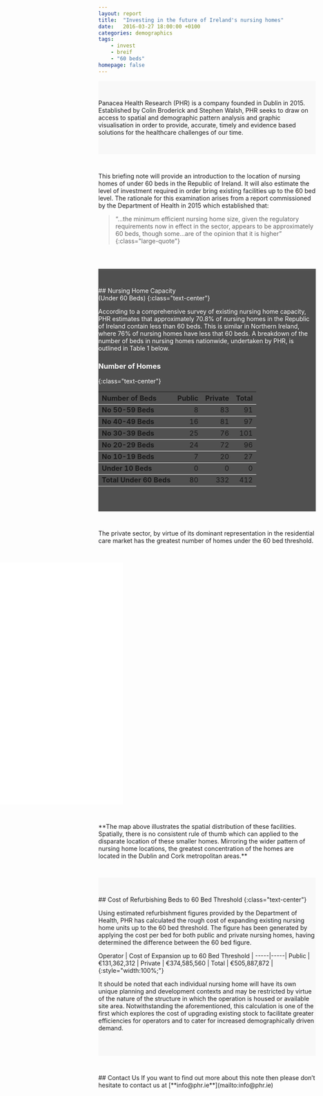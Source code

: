 ```yaml
---
layout: report
title:  "Investing in the future of Ireland's nursing homes"
date:   2016-03-27 18:00:00 +0100
categories: demographics
tags: 
    - invest
    - breif
    - "60 beds"
homepage: false
---
```


<style type="text/css">
.section {
    padding: 3em 0;
}
iframe  {border: 0;height: 560px;}
    .bleed-section {
        margin-left: -15%;
        margin-right: -15%;
        margin-left: calc(50% - 50vw - 0.9375rem);
        margin-right: calc(50% - 50vw - 0.9375rem);
    }
    .minus-1 {margin-top:-16px; }
.dark {color: #fff;}
.fill-darkgrey {
    background-color: #505050;
}
.fill-grey {
    background-color:#f8f8f8; 
}
.large-quote {font-size: 2rem;margin-left: -2em;max-width: 50rem;}
</style>

<div class="row fill-grey">
<div class="section medium-8 small-centered " markdown="1">
Panacea Health Research (PHR) is a company founded in Dublin in 2015. Established by Colin Broderick and Stephen Walsh, PHR seeks to draw on access to spatial and demographic  pattern analysis and graphic visualisation in order to provide, accurate, timely and evidence based solutions for the healthcare challenges of our time. 
</div>
</div>

<div class="row">
<div class="section medium-8 small-centered" markdown="1">
This briefing note will provide an introduction to the location of nursing homes of under 60 beds in the Republic of Ireland. It will also estimate the level of investment required in order bring existing facilities up to the 60 bed level. The rationale for this examination arises from a report commissioned by the Department of Health in 2015 which established that:

> “...the minimum efficient nursing home size, given the regulatory requirements now in effect in the sector, appears to be approximately 60 beds, though some...are of the opinion that it is higher”
{:class="large-quote"}
</div>
</div>

<div class="row fill-darkgrey dark">
<div class="section medium-8 small-centered" markdown="1">
## Nursing Home Capacity<br> (Under 60 Beds)
{:class="text-center"}

According to a comprehensive survey of existing nursing home capacity, PHR estimates that approximately 70.8% of nursing homes in the Republic of Ireland contain less than 60 beds. This is similar in Northern Ireland, where 76% of nursing homes have less that 60 beds. A breakdown of the number of beds in nursing homes nationwide, undertaken by PHR, is outlined in Table 1 below.    

<style type="text/css">
    .matrix table {}
    .matrix table tbody {border:none;background-color:transparent; }
    .matrix table th {font-weight: 700; }
    .matrix table th.col {text-align: left;}
    .matrix table tbody tr, .matrix table tbody tr:nth-child(even) {background: transparent;}

    .matrix thead {border: none;}

    .dark .matrix table td,.dark .matrix table th {
        border-bottom: 1px solid #f1f1f1;
    }
    .matrix table td, .matrix table th {
        border-bottom: 1px solid #bfc1c3;
    }
    .matrix table td:first-child {
            border-left: none; 
            font-weight: 700;
            text-align: left;
        }
    .matrix table td:last-child{border-right:none;}
    table td.numeric,table th.numeric {text-align: right;}
</style>

### Number of Homes
{:class="text-center"}
<div class="matrix">
<table style="width: 100%;">
  <tr>
    <th class="col">Number of Beds</th>
    <th class="numeric">Public</th>
    <th class="numeric">Private</th>
    <th class="numeric">Total</th>
  </tr>
  <tr>
    <td class="tg-yw4l">No 50-59 Beds</td>
    <td class="numeric">8</td>
    <td class="numeric">83</td>
    <td class="numeric">91</td>
  </tr>
  <tr>
    <td class="tg-yw4l">No 40-49 Beds</td>
    <td class="numeric">16</td>
    <td class="numeric">81</td>
    <td class="numeric">97</td>
  </tr>
  <tr>
    <td class="tg-yw4l">No 30-39 Beds</td>
    <td class="numeric">25</td>
    <td class="numeric">76</td>
    <td class="numeric">101</td>
  </tr>
  <tr>
    <td class="tg-yw4l">No 20-29 Beds</td>
    <td class="numeric">24</td>
    <td class="numeric">72</td>
    <td class="numeric">96</td>
  </tr>
  <tr>
    <td class="tg-yw4l">No 10-19 Beds</td>
    <td class="numeric">7</td>
    <td class="numeric">20</td>
    <td class="numeric">27</td>
  </tr>
  <tr>
    <td class="tg-yw4l">Under 10 Beds</td>
    <td class="numeric">0</td>
    <td class="numeric">0</td>
    <td class="numeric">0</td>
  </tr>
  <tr>
    <td class="tg-yw4l">Total Under 60 Beds</td>
    <td class="numeric">80</td>
    <td class="numeric">332</td>
    <td class="numeric">412</td>
  </tr>
</table>
</div>

</div>
</div>

<div class="section medium-8 small-centered" markdown="1">
The private sector, by virtue of its dominant representation in the residential care market has the greatest number of homes under the 60 bed threshold. 
</div>

<div class="bleed-section">
    <iframe class="large-12 columns" src="/map/viewer-noscroll.html"></iframe>
</div>

<div class="row">
<div class="section small-11 small-centered" markdown="1">
**The map above illustrates the spatial distribution of these facilities. Spatially, there is no consistent rule of thumb which can applied to the disparate location of these smaller homes. Mirroring the wider pattern of nursing home locations, the greatest concentration of the homes are located in the Dublin and Cork metropolitan areas.** 
</div>
</div>

<div class="row fill-grey">
<div class="section medium-8 small-centered " markdown="1">
## Cost of Refurbishing Beds to 60 Bed Threshold
{:class="text-center"}

Using estimated refurbishment figures provided by the Department of Health, PHR has calculated the rough cost of expanding existing nursing home units up to the 60 bed threshold. The figure has been generated by applying the cost per bed for both public and private nursing homes, having determined the difference between the 60 bed figure. 

<div class="matrix" markdown="1">
Operator    |   Cost of Expansion up to 60 Bed Threshold |
-----|-----|
Public    |   €131,362,312  |
Private     |   €374,585,560    |
Total    |   €505,887,872   |
{:style="width:100%;"}
</div>

It should be noted that each individual nursing home will have its own unique planning and development contexts and may be restricted by virtue of the nature of the structure in which the operation is housed or available site area. Notwithstanding the aforementioned, this calculation is one of the first which explores the cost of upgrading existing stock to facilitate greater efficiencies for operators and to cater for increased demographically driven demand. 
</div>
</div>

<div class="section medium-8 small-centered" markdown="1">
## Contact Us
If you want to find out more about this note then please don’t hesitate to contact us at [**info@phr.ie**](mailto:info@phr.ie) 

</div>